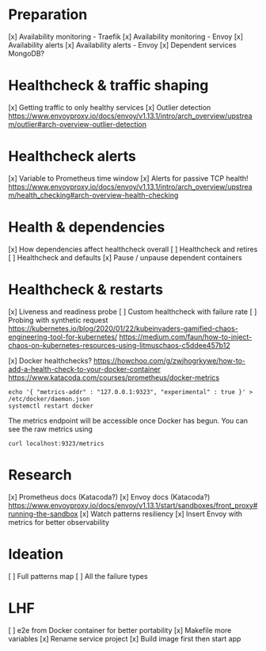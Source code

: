 # Preparation
[x] Availability monitoring - Traefik
[x] Availability monitoring - Envoy
[x] Availability alerts
[x] Availability alerts - Envoy
[x] Dependent services MongoDB?

# Healthcheck & traffic shaping
[x] Getting traffic to only healthy services
[x] Outlier detection
https://www.envoyproxy.io/docs/envoy/v1.13.1/intro/arch_overview/upstream/outlier#arch-overview-outlier-detection

# Healthcheck alerts
[x] Variable to Prometheus time window
[x] Alerts for passive TCP health!
https://www.envoyproxy.io/docs/envoy/v1.13.1/intro/arch_overview/upstream/health_checking#arch-overview-health-checking

# Health & dependencies
[x] How dependencies affect healthcheck overall
[ ] Healthcheck and retires
[ ] Healthcheck and defaults
[x] Pause / unpause dependent containers

# Healthcheck & restarts
[x] Liveness and readiness probe
[ ] Custom healthcheck with failure rate
[ ] Probing with synthetic request
https://kubernetes.io/blog/2020/01/22/kubeinvaders-gamified-chaos-engineering-tool-for-kubernetes/
https://medium.com/faun/how-to-inject-chaos-on-kubernetes-resources-using-litmuschaos-c5ddee457b12

[x] Docker healthchecks?
https://howchoo.com/g/zwjhogrkywe/how-to-add-a-health-check-to-your-docker-container
https://www.katacoda.com/courses/prometheus/docker-metrics
```
echo '{ "metrics-addr" : "127.0.0.1:9323", "experimental" : true }' > /etc/docker/daemon.json
systemctl restart docker
```
The metrics endpoint will be accessible once Docker has begun. You can see the raw metrics 
using 
```
curl localhost:9323/metrics
```

# Research 
[x] Prometheus docs (Katacoda?)
[x] Envoy docs (Katacoda?)
https://www.envoyproxy.io/docs/envoy/v1.13.1/start/sandboxes/front_proxy#running-the-sandbox
[x] Watch patterns resiliency
[x] Insert Envoy with metrics for better observability

# Ideation
[ ] Full patterns map
[ ] All the failure types

# LHF
[ ] e2e from Docker container for better portability
[x] Makefile more variables
[x] Rename service project
[x] Build image first then start app